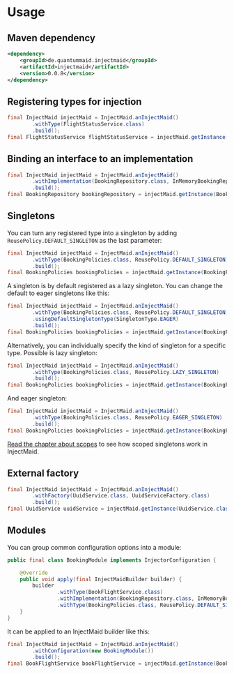# Usage

## Maven dependency
```xml
<dependency>
    <groupId>de.quantummaid.injectmaid</groupId>
    <artifactId>injectmaid</artifactId>
    <version>0.0.8</version>
</dependency>
```

## Registering types for injection
<!---[CodeSnippet](basicUsage)-->
```java
final InjectMaid injectMaid = InjectMaid.anInjectMaid()
        .withType(FlightStatusService.class)
        .build();
final FlightStatusService flightStatusService = injectMaid.getInstance(FlightStatusService.class);
```

## Binding an interface to an implementation
<!---[CodeSnippet](bindInterface)-->
```java
final InjectMaid injectMaid = InjectMaid.anInjectMaid()
        .withImplementation(BookingRepository.class, InMemoryBookingRepository.class)
        .build();
final BookingRepository bookingRepository = injectMaid.getInstance(BookingRepository.class);
```

## Singletons
You can turn any registered type into a singleton by adding `ReusePolicy.DEFAULT_SINGLETON` as the last parameter:
<!---[CodeSnippet](singletons)-->
```java
final InjectMaid injectMaid = InjectMaid.anInjectMaid()
        .withType(BookingPolicies.class, ReusePolicy.DEFAULT_SINGLETON)
        .build();
final BookingPolicies bookingPolicies = injectMaid.getInstance(BookingPolicies.class);
```
A singleton is by default registered as a lazy singleton. You can change the default to eager
singletons like this:
<!---[CodeSnippet](defaultEagerSingletons)-->
```java
final InjectMaid injectMaid = InjectMaid.anInjectMaid()
        .withType(BookingPolicies.class, ReusePolicy.DEFAULT_SINGLETON)
        .usingDefaultSingletonType(SingletonType.EAGER)
        .build();
final BookingPolicies bookingPolicies = injectMaid.getInstance(BookingPolicies.class);
```
Alternatively, you can individually specify the kind of singleton for a specific type.
Possible is lazy singleton:
<!---[CodeSnippet](lazySingletons)-->
```java
final InjectMaid injectMaid = InjectMaid.anInjectMaid()
        .withType(BookingPolicies.class, ReusePolicy.LAZY_SINGLETON)
        .build();
final BookingPolicies bookingPolicies = injectMaid.getInstance(BookingPolicies.class);
```
And eager singleton:
<!---[CodeSnippet](eagerSingletons)-->
```java
final InjectMaid injectMaid = InjectMaid.anInjectMaid()
        .withType(BookingPolicies.class, ReusePolicy.EAGER_SINGLETON)
        .build();
final BookingPolicies bookingPolicies = injectMaid.getInstance(BookingPolicies.class);
```

[Read the chapter about scopes](05_Scopes.md) to see how scoped singletons work in InjectMaid.

## External factory
<!---[CodeSnippet](factory)-->
```java
final InjectMaid injectMaid = InjectMaid.anInjectMaid()
        .withFactory(UuidService.class, UuidServiceFactory.class)
        .build();
final UuidService uuidService = injectMaid.getInstance(UuidService.class);
```

## Modules
You can group common configuration options into a module:
<!---[CodeSnippet](module)-->
```java
public final class BookingModule implements InjectorConfiguration {

    @Override
    public void apply(final InjectMaidBuilder builder) {
        builder
                .withType(BookFlightService.class)
                .withImplementation(BookingRepository.class, InMemoryBookingRepository.class)
                .withType(BookingPolicies.class, ReusePolicy.DEFAULT_SINGLETON);
    }
}
```

It can be applied to an InjectMaid builder like this:
<!---[CodeSnippet](moduleUsage)-->
```java
final InjectMaid injectMaid = InjectMaid.anInjectMaid()
        .withConfiguration(new BookingModule())
        .build();
final BookFlightService bookFlightService = injectMaid.getInstance(BookFlightService.class);
```
